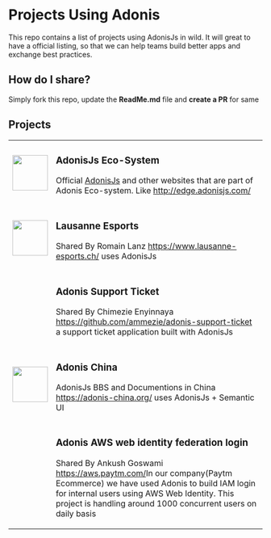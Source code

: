# Projects Using Adonis

This repo contains a list of projects using AdonisJs in wild. It will great to have a official listing, so that we can help teams build better apps and exchange best practices.

## How do I share?

Simply fork this repo, update the **ReadMe.md** file and **create a PR** for same

## Projects

<table>
    <tr>
        <td><img src="http://res.cloudinary.com/adonisjs/image/upload/v1484932186/Github-Readme_mh3lqh.svg" width="70px"></td>
        <td>
            <h3>AdonisJs Eco-System</h3>
            <p> Official <a href="http://adonisjs.com">AdonisJs</a> and other websites that are part of Adonis Eco-system. Like <a href="http://edge.adonisjs.com/">http://edge.adonisjs.com/</a> </p>
        </td>
    </tr>
    <tr>
        <td>
            <img src="https://www.lausanne-esports.ch/images/logo.svg" width="70px" />
        </td>
        <td>
            <h3> Lausanne Esports </h3>
            <p> Shared By Romain Lanz <a href="https://www.lausanne-esports.ch/">https://www.lausanne-esports.ch/</a> uses AdonisJs </p>
        </td>
    </tr>
    <tr>
        <td width="70px"></td>
        <td>
            <h3>Adonis Support Ticket</h3>
            <p>Shared By Chimezie Enyinnaya <a href="https://github.com/ammezie/adonis-support-ticket">https://github.com/ammezie/adonis-support-ticket</a> a support ticket application built with AdonisJs</p>
        </td>
    </tr>
    <tr>
        <td>
            <img src="https://adonis-china.org/logo-china.png" width="70px" />
        </td>
        <td>
            <h3> Adonis China </h3>
            <p> AdonisJs BBS and Documentions in China <a href="https://adonis-china.org/">https://adonis-china.org/</a> uses AdonisJs + Semantic UI </p>
        </td>
    </tr>
    <tr>
        <td width="70px"></td>
        <td>
            <h3> Adonis AWS web identity federation login </h3>
            <p> Shared By Ankush Goswami <a href="https://aws.paytm.com/">https://aws.paytm.com/</a>In our company(Paytm Ecommerce) we have used Adonis to build IAM login for internal users using AWS Web Identity. This project is handling around 1000 concurrent users on daily basis </p>
        </td>
    </tr>

</table>
